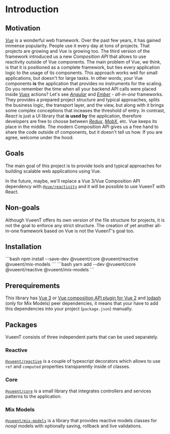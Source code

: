 # Introduction

## Motivation

[_Vue_](https://vuejs.org/) is a wonderful web framework. Over the past few years, it has gained immense popularity. People use it every day at tons of projects. That projects are growing and _Vue_ is growing too. The third version of the framework introduced us a new _Composition API_ that allows to use reactivity outside of Vue components. The main problem of Vue, we think, is that it is positioned as a complete framework, but ties every application logic to the usage of its components. This approach works well for small applications, but doesn't for large tasks. In other words, your Vue components **is** the application that provides no instruments for the scaling. Do you remember the time when all your backend API calls were placed inside [_Vuex_](https://vuex.vuejs.org/) actions? Let's see [_Angular_](https://angular.io/) and [_Ember_](https://emberjs.com/) - _all-in-one_ frameworks. They provides a prepared project structure and typical approaches, splits the business logic, the transport layer, and the view, but along with it brings some complex conceptions that inceases the threshold of entry. In contrast, _React_ is just a UI library that **is used by** the application, therefore developers are free to choose between [_Redux_](https://redux.js.org/), [_MobX_](https://mobx.js.org/), etc. Vue keeps its place in the middle. The modern Composition API gives us a free hand to share the code outside of components, but it doesn't tell us how. If you are agree, welcome under the hood.

## Goals

The main goal of this project is to provide tools and typical approaches for building scalable web applications using Vue.

In the future, maybe, we'll replace a Vue 3/Vue Composition API dependency with [`@vue/reactivity`](https://www.npmjs.com/package/@vue/reactivity) and it will be possible to use VueenT with React.

## Non-goals

Although VueenT offers its own version of the file structure for projects, it is not the goal to enforce any strict structure. The creation of yet another all-in-one framework based on Vue is not the VueenT's goal too.

## Installation

<code-group>
<code-block title="NPM" active>
```bash
npm install --save-dev @vueent/core @vueent/reactive @vueent/mix-models
```
</code-block>

<code-block title="YARN">
```bash
yarn add --dev @vueent/core @vueent/reactive @vueent/mix-models
```
</code-block>
</code-group>

## Prerequirements

This library has [Vue 3](https://v3.vuejs.org/guide/introduction.html) or [Vue composition API plugin for Vue 2](https://github.com/vuejs/composition-api) and [lodash](https://lodash.com/) (only for Mix Models) peer dependencies, it means that your have to add this dependencies into your project (`package.json`) manually.

## Packages

VueenT consists of three independent parts that can be used separately.

### Reactive

[`@vueent/reactive`](./reactive) is a couple of typescript decorators which allows to use `ref` and `computed` properties transparently inside of classes.

### Core

[`@vueent/core`](./core) is a small library that integrates controllers and services patterns to the application.

### Mix Models

[`@vueent/mix-models`](./mix-models) is a library that provides reactive models classes for _nosql_ models with optionally saving, rollback and live validations.
